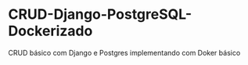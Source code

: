 # CRUD-Django-PostgreSQL-Dockerizado
CRUD básico com Django e Postgres implementando com Doker básico
